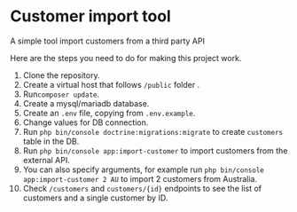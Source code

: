 # Customer import tool
A simple tool import customers from a third party API

Here are the steps you need to do for making this project work.

1. Clone the repository.
2. Create a virtual host that follows `/public` folder .
3. Run`composer update`.
4. Create a mysql/mariadb database.
5. Create an `.env` file, copying from `.env.example`.
6. Change values for DB connection.
7. Run `php bin/console doctrine:migrations:migrate` to create `customers` table in the DB.
8. Run `php bin/console app:import-customer` to import customers from the external API.
9. You can also specify arguments, for example run `php bin/console app:import-customer 2 AU` to import 2 customers from Australia.
10. Check `/customers` and `customers/{id}` endpoints to see the list of customers and a single customer by ID.

